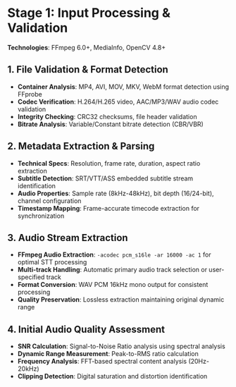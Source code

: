 # Stage 1: Input Processing & Validation

**Technologies**: FFmpeg 6.0+, MediaInfo, OpenCV 4.8+

## 1. File Validation & Format Detection
- **Container Analysis**: MP4, AVI, MOV, MKV, WebM format detection using FFprobe
- **Codec Verification**: H.264/H.265 video, AAC/MP3/WAV audio codec validation
- **Integrity Checking**: CRC32 checksums, file header validation
- **Bitrate Analysis**: Variable/Constant bitrate detection (CBR/VBR)

## 2. Metadata Extraction & Parsing
- **Technical Specs**: Resolution, frame rate, duration, aspect ratio extraction
- **Subtitle Detection**: SRT/VTT/ASS embedded subtitle stream identification
- **Audio Properties**: Sample rate (8kHz-48kHz), bit depth (16/24-bit), channel configuration
- **Timestamp Mapping**: Frame-accurate timecode extraction for synchronization

## 3. Audio Stream Extraction
- **FFmpeg Audio Extraction**: `-acodec pcm_s16le -ar 16000 -ac 1` for optimal STT processing
- **Multi-track Handling**: Automatic primary audio track selection or user-specified track
- **Format Conversion**: WAV PCM 16kHz mono output for consistent processing
- **Quality Preservation**: Lossless extraction maintaining original dynamic range

## 4. Initial Audio Quality Assessment
- **SNR Calculation**: Signal-to-Noise Ratio analysis using spectral analysis
- **Dynamic Range Measurement**: Peak-to-RMS ratio calculation
- **Frequency Analysis**: FFT-based spectral content analysis (20Hz-20kHz)
- **Clipping Detection**: Digital saturation and distortion identification
